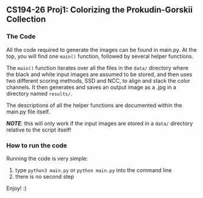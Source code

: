 ## CS194-26 Proj1: Colorizing the Prokudin-Gorskii Collection

### The Code
All the code required to generate the images can be found in main.py. At the top, you will find one `main()` function, followed by several helper functions.

The `main()` function iterates over all the files in the `data/` directory where the black and white input images are assumed to be stored, and then uses two different scoring methods, SSD and NCC, to align and stack the color channels. It then generates and saves an output image as a .jpg in a directory named `results/`.

The descriptions of all the helper functions are documented within the main.py file itself.

***NOTE***: this will only work if the input images are stored in a `data/` directory relative to the script itself!

### How to run the code
Running the code is very simple:

1. type `python3 main.py` or `python main.py` into the command line
2. there is no second step

Enjoy! :)